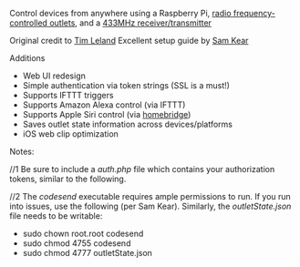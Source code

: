 Control devices from anywhere using a Raspberry Pi, [radio frequency-controlled outlets](https://www.amazon.com/Etekcity-Wireless-Electrical-Household-Appliances/dp/B00DQELHBS), and a [433MHz receiver/transmitter](https://www.amazon.com/SMAKN®-433Mhz-Transmitter-Receiver-Arduino/dp/B00M2CUALS)

Original credit to [Tim Leland](https://timleland.com/wireless-power-outlets/)
Excellent setup guide by [Sam Kear](https://www.samkear.com/hardware/control-power-outlets-wirelessly-raspberry-pi)  

Additions
- Web UI redesign
- Simple authentication via token strings (SSL is a must!)
- Supports IFTTT triggers
- Supports Amazon Alexa control (via IFTTT)
- Supports Apple Siri control (via [homebridge](https://github.com/nfarina/homebridge))
- Saves outlet state information across devices/platforms
- iOS web clip optimization

Notes:

//1
Be sure to include a *auth.php* file which contains your authorization tokens, similar to the following.

<?php
$tokens = array(
	"abcdefghij", //IFTTT
	"klmnopqrst", //iOS
	"uvwxyz1234", //Web
);
?>

//2
The *codesend* executable requires ample permissions to run. If you run into issues, use the following (per Sam Kear). Similarly, the *outletState.json* file needs to be writable:

- sudo chown root.root codesend
- sudo chmod 4755 codesend
- sudo chmod 4777 outletState.json
